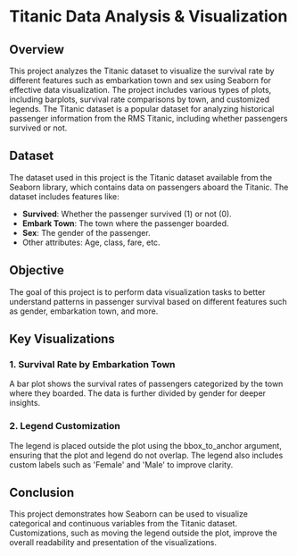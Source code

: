 <h1>Titanic Data Analysis & Visualization</h1>

<h2>Overview</h2>
<p>
  This project analyzes the Titanic dataset to visualize the survival rate by different features 
  such as embarkation town and sex using Seaborn for effective data visualization. 
  The project includes various types of plots, including barplots, survival rate comparisons by town, 
  and customized legends. 
  The Titanic dataset is a popular dataset for analyzing historical passenger 
  information from the RMS Titanic, including whether passengers survived or not.
</p>

<h2>Dataset</h2>
<p>
  The dataset used in this project is the Titanic dataset available from the Seaborn library, 
  which contains data on passengers aboard the Titanic. The dataset includes features like:
</p>
<ul>
  <li><strong>Survived</strong>: Whether the passenger survived (1) or not (0).</li>
  <li><strong>Embark Town</strong>: The town where the passenger boarded.</li>
  <li><strong>Sex</strong>: The gender of the passenger.</li>
  <li>Other attributes: Age, class, fare, etc.</li>
</ul>

<h2>Objective</h2>
<p>
  The goal of this project is to perform data visualization tasks to better understand 
  patterns in passenger survival based on different features such as gender, embarkation town, and more.
</p>

<h2>Key Visualizations</h2>
<h3>1. Survival Rate by Embarkation Town</h3>
<p>
  A bar plot shows the survival rates of passengers categorized by the town where they boarded. 
  The data is further divided by gender for deeper insights.
</p>

<h3>2. Legend Customization</h3>
<p>
  The legend is placed outside the plot using the bbox_to_anchor argument, ensuring that the plot 
  and legend do not overlap. The legend also includes custom labels such as 'Female' and 'Male' to improve clarity.
</p>

<h2>Conclusion</h2>
<p>
  This project demonstrates how Seaborn can be used to visualize categorical and continuous variables 
  from the Titanic dataset. Customizations, such as moving the legend outside the plot, 
  improve the overall readability and presentation of the visualizations.
</p>
